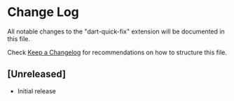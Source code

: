 # Change Log

All notable changes to the "dart-quick-fix" extension will be documented in this file.

Check [Keep a Changelog](http://keepachangelog.com/) for recommendations on how to structure this file.

## [Unreleased]

- Initial release